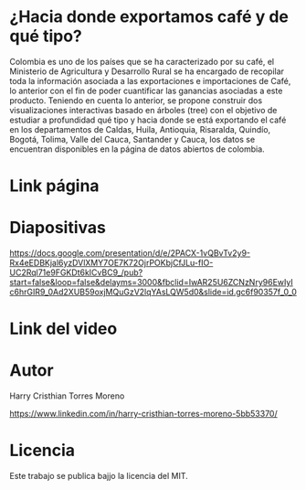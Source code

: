 # ¿Hacia donde exportamos café y de qué tipo?

Colombia es uno de los países que se ha caracterizado por su café, el Ministerio de Agricultura y Desarrollo Rural se ha encargado de recopilar toda la información asociada a las exportaciones e importaciones de Café, lo anterior con el fin de poder cuantificar las ganancias asociadas a este producto.
Teniendo en cuenta lo anterior, se propone construir dos visualizaciones interactivas basado en árboles (tree) con el objetivo de estudiar a profundidad qué tipo y hacia donde se está exportando el café en los departamentos de Caldas, Huila, Antioquia, Risaralda, Quindío, Bogotá, Tolima, Valle del Cauca, Santander y Cauca, los datos se encuentran disponibles en la página de datos abiertos de colombia.




# Link página 


# Diapositivas 

https://docs.google.com/presentation/d/e/2PACX-1vQBvTv2y9-Rx4eEDBKjal6yzDVlXMY7OE7K72OjrPOKbjCfJLu-fIO-UC2Rql71e9FGKDt6kICvBC9_/pub?start=false&loop=false&delayms=3000&fbclid=IwAR25U6ZCNzNry96EwIyIc6hrGIR9_0Ad2XUB59oxjMQuGzV2lqYAsLQW5d0&slide=id.gc6f90357f_0_0

# Link del video 



# Autor

Harry Cristhian Torres Moreno

https://www.linkedin.com/in/harry-cristhian-torres-moreno-5bb53370/


# Licencia

Este trabajo se publica bajjo la licencia del MIT.
